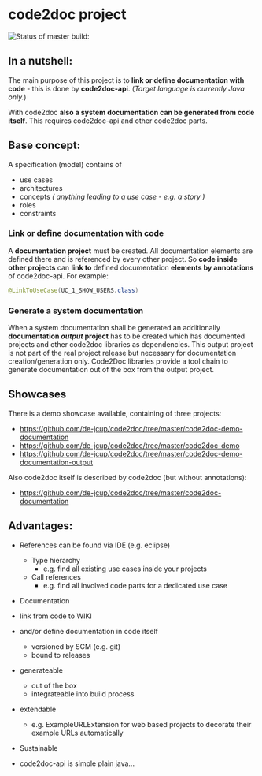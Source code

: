 # code2doc project
![Status of master build:](https://travis-ci.org/de-jcup/code2doc.svg?branch=master)

## In a nutshell:

The main purpose of this project is to **link or define documentation with code** - this is done by **code2doc-api**.
(*Target language is currently Java only.*)

With code2doc **also a system documentation can be generated from code itself**. This requires code2doc-api and other code2doc parts.

## Base concept:

A specification (model) contains of 
- use cases
- architectures
- concepts *( anything leading to a use case - e.g. a story )*
- roles
- constraints


### Link or define documentation with code
A **documentation project** must be created. All documentation elements are defined there and is referenced by every other project. So **code inside other projects** can **link to** defined documentation **elements by annotations** of code2doc-api. For example: 
```java 
@LinkToUseCase(UC_1_SHOW_USERS.class)
```

### Generate a system documentation
When a system documentation shall be generated an additionally **documentation _output_ project** has to be created which has documented projects and other code2doc libraries as dependencies. This output project is not part of the real project release but necessary for documentation creation/generation only. Code2Doc libraries provide a tool chain to generate documentation out of the box from the output project.

## Showcases
There is a demo showcase available, containing of three projects: 
- https://github.com/de-jcup/code2doc/tree/master/code2doc-demo-documentation
- https://github.com/de-jcup/code2doc/tree/master/code2doc-demo
- https://github.com/de-jcup/code2doc/tree/master/code2doc-demo-documentation-output

Also code2doc itself is described by code2doc (but without annotations):
- https://github.com/de-jcup/code2doc/tree/master/code2doc-documentation


## Advantages:
- References can be found via IDE (e.g. eclipse)
  - Type hierarchy 
    - e.g. find all existing use cases inside your projects
  - Call references 
    - e.g. find all involved code parts for a dedicated use case
  
- Documentation
 - link from code to WIKI 
 - and/or define documentation in code itself
    - versioned by SCM (e.g. git)
    - bound to releases
 - generateable
   - out of the box 
   - integrateable into build process
 - extendable
   - e.g. ExampleURLExtension for web based projects to decorate their example URLs automatically

- Sustainable
 - code2doc-api is simple plain java...
